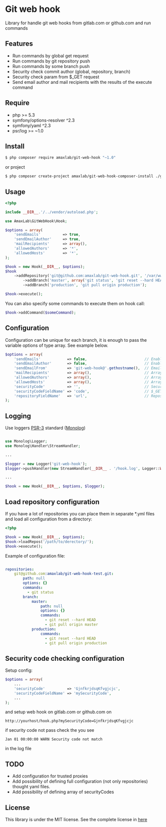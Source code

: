 Git web hook
===

Library for handle git web hooks from gitlab.com or github.com and run commands 

Features
--------

- Run commands by global get request
- Run commands by git repository push
- Run commands by some branch push
- Security check commit author (global, repository, branch)
- Security check param from $_GET request
- Send email author and mail recipients with the results of the execute command

Require
-------

- php >= 5.3
- symfony/options-resolver ^2.3
- symfony/yaml ^2.3
- psr/log >= ~1.0

Install
-------
``` bash
$ php composer require amaxlab/git-web-hook "~1.0"
```

or project

``` bash
$ php composer create-project amaxlab/git-web-hook-composer-install ./git-web-hook --prefer-dist
```

Usage
-----
```php
<?php

include __DIR__.'/../vendor/autoload.php';

use AmaxLab\GitWebHook\Hook;

$options = array(
    'sendEmails'          => true,
    'sendEmailAuthor'     => true,
    'mailRecipients'      => array(),
    'allowedAuthors'      => '*',
    'allowedHosts'        => '*',
);

$hook = new Hook(__DIR__, $options);
$hook
	->addRepository('git@github.com:amaxlab/git-web-hook.git', '/var/www/my_project_folder/web', array(/*command executed on each push to repository*/))
		->addBranch('master', array('git status', 'git reset --hard HEAD', 'git pull origin master'), '/var/www/my_project_folder/demo_subdomain',  array(/* array of redefined options*/)) // commands executed on push to specified branch in /var/www/html/my_site/ folder
 		->addBranch('production', 'git pull origin production');

$hook->execute();
```

You can also specify some commands to execute them on hook call:

```php
$hook->addCommand($someCommand);
```

Configuration
-------------

Configuration can be unique for each branch, it is enough to pass the variable options of type array. See example below.

```php
$options = array(
    'sendEmails'            => false,                          // Enable or disable sending emails
    'sendEmailAuthor'       => false,                          // Enable or disable sending email commit author
    'sendEmailFrom'         => 'git-web-hook@'.gethostname(),  // Email address from which messages are sent
    'mailRecipients'        => array(),                        // Array of subscribers
    'allowedAuthors'        => array(),                        // Array of commit authors allowed to execute commands
    'allowedHosts'          => array(),                        // Array of hook hosts allowed to execute commands
    'securityCode'          => '',                             // Security code on check $_GET request
    'securityCodeFieldName' => 'code',                         // $_GET field name of security code
    'repositoryFieldName'   => 'url',                          // Repository filed name on the JSON query
);
```

Logging
-------

Use loggers [PSR-3](https://github.com/php-fig/fig-standards/blob/master/accepted/PSR-3-logger-interface.md) standard ([Monolog](https://github.com/Seldaek/monolog))

```php

use Monolog\Logger;
use Monolog\Handler\StreamHandler;

...

$logger = new Logger('git-web-hook');
$logger->pushHandler(new StreamHandler(__DIR__ . '/hook.log', Logger::WARNING));

...

$hook = new Hook(__DIR__, $options, $logger);

```

Load repository configuration
-----------------------------

If you have a lot of repositories you can place them in separate *.yml files and load all configuration from a directory:

```php
<?php

$hook = new Hook(__DIR__, $options);
$hook->loadRepos('/path/to/derectory/');
$hook->execute();
```

Example of configuration file:
```yml

repositories:
    git@github.com:amaxlab/git-web-hook-test.git:
        path: null
        options: {}
        commands: 
          - git status
        branch:
            master:
                path: null
                options: {}
                commands: 
                  - git reset --hard HEAD
                  - git pull origin master
            production:
                commands: 
                  - git reset --hard HEAD
                  - git pull origin production

```

Security code checking configuration
------------------------------------

Setup config:
```php
$options = array(
    ...
    'securityCode'          => 'GjnfkrjdsqKfvgjcjc',
    'securityCodeFieldName' => 'mySecurityCode',
    ...
);
```

and setup web hook on gitlab.com or github.com on 
```
http://yourhost/hook.php?mySecurityCode=GjnfkrjdsqKfvgjcjc
```

if security code not pass check the you see 
```
Jan 01 00:00:00 WARN Security code not match
```
in the log file

TODO
----

* Add configuration for trusted proxies
* Add possibility of defining full configuration (not only repositories) thought yaml files.
* Add possibility of defining array of securityCodes

License
--------
This library is under the MIT license. See the complete license in [here](https://github.com/amaxlab/git-web-hook/blob/master/LICENSE)

